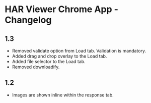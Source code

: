 HAR Viewer Chrome App - Changelog
=================================

1.3
---
* Removed validate option from Load tab. Validation is mandatory.
* Added drag and drop overlay to the Load tab.
* Added file selector to the Load tab.
* Removed downloadify.

1.2
---
* Images are shown inline within the response tab.
